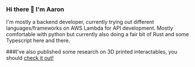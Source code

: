 ### Hi there 👋 I'm Aaron

I'm mostly a backend developer, currently trying out different languages/frameworks on AWS Lambda for API development. Mostly comfortable with python but currently also doing a fair bit of Rust and some Typescript here and there.

###I've also published some research on 3D printed interactables, you should [check it out!](https://dl.acm.org/doi/abs/10.1145/3490149.3501314)




<!--
**aaron-visschedijk/aaron-visschedijk** is a ✨ _special_ ✨ repository because its `README.md` (this file) appears on your GitHub profile.

Here are some ideas to get you started:

- 🔭 I’m currently working on ...
- 🌱 I’m currently learning ...
- 👯 I’m looking to collaborate on ...
- 🤔 I’m looking for help with ...
- 💬 Ask me about ...
- 📫 How to reach me: ...
- 😄 Pronouns: ...
- ⚡ Fun fact: ...
-->
